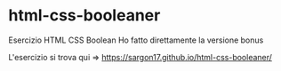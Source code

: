 # html-css-booleaner
Esercizio HTML CSS Boolean
Ho fatto direttamente la versione bonus

L'esercizio si trova qui => https://sargon17.github.io/html-css-booleaner/
